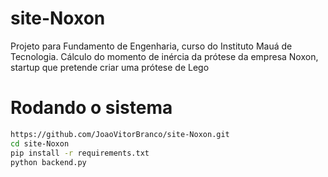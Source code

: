 # site-Noxon
Projeto para Fundamento de Engenharia, curso do Instituto Mauá de Tecnologia.
Cálculo do momento de inércia da prótese da empresa Noxon, startup que pretende criar uma prótese de Lego


# Rodando o sistema
```bash
https://github.com/JoaoVitorBranco/site-Noxon.git
cd site-Noxon
pip install -r requirements.txt 
python backend.py 
 ```
